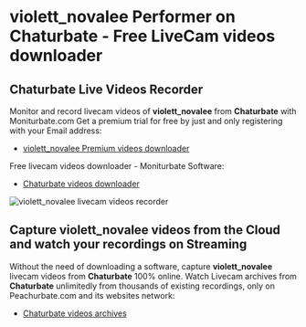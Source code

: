 # violett_novalee Performer on Chaturbate - Free LiveCam videos downloader

## Chaturbate Live Videos Recorder

Monitor and record livecam videos of **violett_novalee** from **Chaturbate** with Moniturbate.com
Get a premium trial for free by just and only registering with your Email address:
* [violett_novalee Premium videos downloader](https://moniturbate.com/request-demo-licence-key.html)

Free livecam videos downloader - Moniturbate Software:
* [Chaturbate videos downloader](https://moniturbate.com/moniturbate-download-software.html)

![violett_novalee livecam videos recorder](https://peachurnet.com/templates/moniturbate-software.png)


## Capture violett_novalee videos from the Cloud and watch your recordings on Streaming

Without the need of downloading a software, capture **violett_novalee** livecam videos from **Chaturbate** 100% online.
Watch Livecam archives from **Chaturbate** unlimitedly from thousands of existing recordings, only on Peachurbate.com and its websites network:
* [Chaturbate videos archives](https://peachurnet.com/)